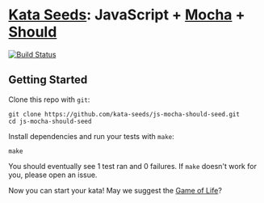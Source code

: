# [Kata Seeds](http://kata-seeds.github.io): JavaScript + [Mocha](https://mochajs.org/) + [Should](https://shouldjs.github.io/)
[![Build Status](https://travis-ci.org/kata-seeds/js-mocha-should-seed.svg?branch=master)](https://travis-ci.org/kata-seeds/js-mocha-should-seed)

## Getting Started

Clone this repo with `git`:

    git clone https://github.com/kata-seeds/js-mocha-should-seed.git
    cd js-mocha-should-seed

Install dependencies and run your tests with `make`:

    make

You should eventually see 1 test ran and 0 failures. If `make` doesn't work for you, please open an issue.

Now you can start your kata! May we suggest the [Game of Life](http://en.wikipedia.org/wiki/Conway's_Game_of_Life)?
